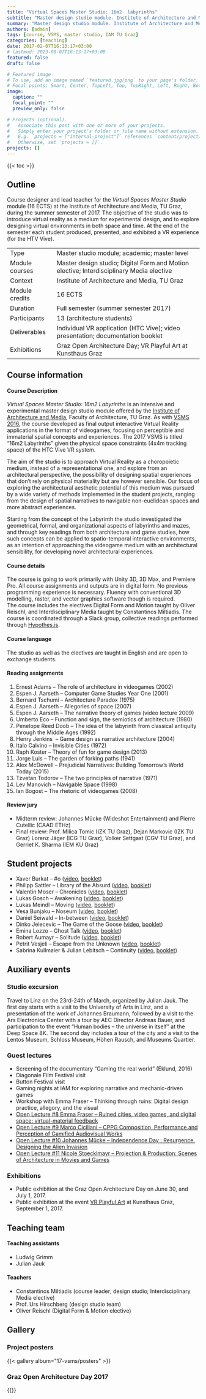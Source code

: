 ```yaml
---
title: "Virtual Spaces Master Studio: 16m2  labyrinths"
subtitle: "Master design studio module. Institute of Architecture and Media, TU Graz, 2017"
summary: "Master design studio module. Institute of Architecture and Media, TU Graz, 2017"
authors: [admin]
tags: [course, VSMS, master studio, IAM TU Graz]
categories: [teaching]
date: 2017-02-07T16:13:17+03:00
# lastmod: 2023-08-07T16:13:17+03:00
featured: false
draft: false

# Featured image
# To use, add an image named `featured.jpg/png` to your page's folder.
# Focal points: Smart, Center, TopLeft, Top, TopRight, Left, Right, BottomLeft, Bottom, BottomRight.
image:
  caption: ""
  focal_point: ""
  preview_only: false

# Projects (optional).
#   Associate this post with one or more of your projects.
#   Simply enter your project's folder or file name without extension.
#   E.g. `projects = ["internal-project"]` references `content/project/deep-learning/index.md`.
#   Otherwise, set `projects = []`.
projects: []
---
```


{{< toc >}}

## Outline 

Course designer and lead teacher for the *Virtual Spaces Master Studio* module (16 ECTS) at the Institute of Architecture and Media, TU Graz, during the summer semester of 2017.  The objective of the studio was to introduce virtual reality as a medium for experimental design, and to explore designing virtual environments in both space and time. At the end of the semester each student produced, presented, and exhibited a VR experience (for the HTV Vive). 

| | |
|-|-|
| Type | Master studio module; academic; master level | 
| Module courses | Master design studio; Digital Form and Motion elective; Interdisciplinary Media elective | 
| Context | Institute of Architecture and Media, TU Graz|
| Module credits | 16 ECTS |  
| Duration | Full semester (summer semester 2017) | 
| Participants | 13 (architecture students) | 
| Deliverables | Individual VR application (HTC Vive); video presentation; documentation booklet| 
| Exhibitions | Graz Open Architecture Day; VR Playful Art at Kunsthaus Graz | 
## Course information 

#### Course Description  
*Virtual Spaces Master Studio: 16m2 Labyrinths* is an intensive and experimental master design studio module offered by the [Institute of Architecture and Media](https://iam.tugraz.at/), Faculty of Architecture, TU Graz. As with [VSMS 2016](http://studioany.com/teaching/vsms-2016/), the course developed as final output interactive Virtual Reality applications in the format of videogames, focusing on perceptible and immaterial spatial concepts and experiences. The 2017 VSMS is titled “16m2 Labyrinths” given the physical space constraints (4x4m tracking space) of the HTC Vive VR system. 

The aim of the studio is to approach Virtual Reality as a choropoietic medium, instead of a representational one, and explore from an architectural perspective, the possibility of designing spatial experiences that don’t rely on physical materiality but are however sensible. Our focus of exploring the architectural aesthetic potential of this medium was pursued by a wide variety of methods implemented in the student projects, ranging from the design of spatial narratives to navigable non-euclidean spaces and more abstract experiences.

Starting from the concept of the Labyrinth the studio investigated the geometrical, formal, and organizational aspects of labyrinths and mazes, and through key readings from both architecture and game studies, how such concepts can be applied to spatio-temporal interactive environments, as an intention of approaching the videogame medium with an architectural sensibility, for developing novel architectural experiences.

#### Course details  
The course is going to work primarily with Unity 3D, 3D Max, and Premiere Pro. All course assignments and outputs are in digital form. No previous programming experience is necessary. Fluency with conventional 3D modelling, raster, and vector graphics software though is required.  
The course includes the electives Digital Form and Motion taught by Oliver Reischl, and Interdisciplinary Media taught by Constantinos Miltiadis. 
The course is coordinated through a Slack group, collective readings performed through [Hypothes.is](https://hypothes.is/).

#### Course language  
The studio as well as the electives are taught in English and are open to exchange students.

#### Reading assignments  
1. Ernest Adams – The role of architecture in videogames (2002)  
2. Espen J. Aarseth – Computer Game Studies Year One (2001)  
3. Bernard Tschumi – Architecture Paradox (1975)  
4. Espen J. Aarseth – Allegories of space (2007)  
5. Espen J. Aarseth – The narrative theory of games (video lecture 2009)  
6. Umberto Eco – Function and sign, the semiotics of architecture (1980)  
7. Penelope Reed Doob – The idea of the labyrinth from classical antiquity through the Middle Ages (1992)  
8. Henry Jenkins  – Game design as narrative architecture (2004)  
9. Italo Calvino – Invisible Cities (1972)  
10. Raph Koster – Theory of fun for game design (2013)  
11. Jorge Luis – The garden of forking paths (1941)  
12. Alex McDowell – Prejudicial Narratives: Building Tomorrow’s World Today (2015)  
13. Tzvetan Todorov – The two principles of narrative (1971)  
14. Lev Manovich – Navigable Space (1998)  
15. Ian Bogost – The rhetoric of videogames (2008)

#### Review jury  
- Midterm review: Johannes Mücke (Wideshot Entertainment) and Pierre Cutellic (CAAD ETHz)
- Final review: Prof. Milica Tomic (IZK TU Graz), Dejan Markovic (IZK TU Graz) Lorenz Jäger (ICG TU Graz), Volker Settgast (CGV TU Graz), and Gerriet K. Sharma (IEM KU Graz)
## Student projects   
- Xaver Burkat – \#o ([video](https://vimeo.com/223755500), [booklet](https://issuu.com/iamtugraz/docs/booklet__o))
- Philipp Sattler – Library of the Absurd ([video](https://vimeo.com/223701104), [booklet](https://issuu.com/iamtugraz/docs/vsms_booklet_philippsattler))  
- Valentin Moser – Chronicles ([video](https://vimeo.com/223775946), [booklet](https://issuu.com/iamtugraz/docs/vsms_export_valentinmoser_singlepag))  
- Lukas Gosch – Awakening ([video](https://vimeo.com/223753651), [booklet](https://issuu.com/iamtugraz/docs/awakening_webtversion_singlesheets))  
- Lukas Meindl – Moving ([video](https://vimeo.com/223665339), [booklet](http://issuu.com/iamtugraz/docs/moving_booklet))  
- Vesa Bunjaku – Noseum ([video](https://vimeo.com/225542503), [booklet](https://issuu.com/iamtugraz/docs/nonseum_booklet))  
- Daniel Seiwald – In-between ([video](https://vimeo.com/224286499), [booklet](https://issuu.com/iamtugraz/docs/vsms_seiwald_in_between))  
- Dinko Jelecevic – The Game of the Goose ([video](https://vimeo.com/224286402), [booklet](https://issuu.com/iamtugraz/docs/vsms_jelecevic))  
- Emina Lozzo – Ghost Talk ([video](https://vimeo.com/224286247), [booklet](https://issuu.com/iamtugraz/docs/booklet_emina))  
- Robert Aumayr – Solitude ([video](https://vimeo.com/224286189), [booklet](https://issuu.com/iamtugraz/docs/solitude_booklet_aumayr_robert))  
- Petrit Vesjeli – Escape from the Unknown ([video](https://vimeo.com/224286613), [booklet](https://issuu.com/iamtugraz/docs/petritvejseli_booklet_vsms))  
- Sabrina Kullmaier & Julian Lebitsch – Continuity ([video](https://vimeo.com/224286029), [booklet](https://issuu.com/iamtugraz/docs/booklet_kullmaier_lebitsch))
## Auxiliary events 
### Studio excursion 
Travel to Linz on the 23rd-24th of March, organized by Julian Jauk. The first day starts with a visit to the University of Arts in Linz, and a presentation of the work of Johannes Braumann, followed by a visit to the Ars Electronica Center with a tour by AEC Director Andreas Bauer, and participation to the event “Human bodies – the universe in itself” at the Deep Space 8K. The second day includes a tour of the city and a visit to the Lentos Museum, Schloss Museum, Höhen Rausch, and Museums Quartier.

### Guest lectures 

- Screening of the documentary “Gaming the real world” (Eklund, 2016)  
- Diagonale Film Festival visit  
- Button Festival visit  
- Gaming nights at IAM for exploring narrative and mechanic-driven games  
- Workshop with Emma Fraser – Thinking through ruins: Digital design practice, allegory, and the visual
- [Open Lecture \#8 Emma Fraser – Ruined cities, video games, and digital space: virtual-material feedback](../../event/ol-8)
- [Open Lecture \#9 Marco Ciciliani – CPPG Composition, Performance and Perception of Gamified Audiovisual Works](../../event/ol-9)  
- [Open Lecture \#10 Johannes Mücke – Independence Day : Resurgence. Designing the Alien Invasion](../../ol-10)  
- [Open Lecture \#11 Nicole Stoecklmayr – Projection & Production: Scenes of Architecture in Movies and Games](../../event/ol-11)

### Exhibitions
- Public exhibition at the Graz Open Architecture Day on June 30, and July 1, 2017.  
- Public exhibition at the event [VR Playful Art](../../../event/vr-playful-art) at Kunsthaus Graz, September 1, 2017. 
## Teaching team

#### Teaching assistants 
- Ludwig Grimm  
- Julian Jauk

#### Teachers  
- Constantinos Miltiadis (course leader;  design studio; Interdisciplinary Media elective)  
- Prof. Urs Hirschberg (design studio team)  
- Oliver Reischl (Digital Form & Motion elective)

## Gallery

### Project posters

{{< gallery album="17-vsms/posters" >}}

### Graz Open Architecture Day 2017 

{{<gallery album="17-vsms/exhibition">}}